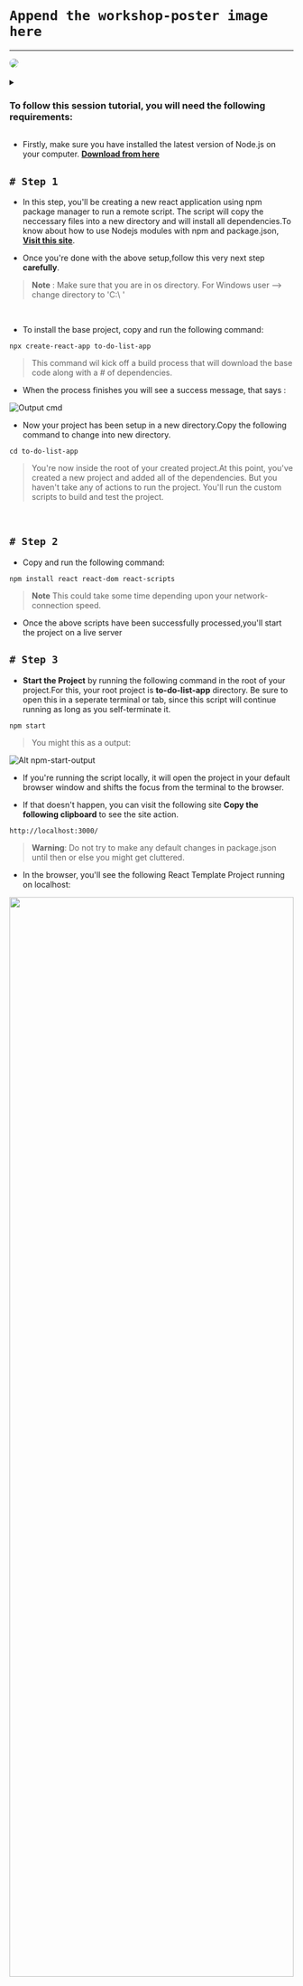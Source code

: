 # `Append the workshop-poster image here`

<hr>

<div>
<a href="url"><img src="https://github.com/sachindsilva16/Reactjs-Workshop/blob/main/Images/header-image.png"  height="auto" width="auto" style="border-radius:100%;"></a>
</div>

<br>

<details>
<summary> 
<h3>To follow this session tutorial, you will need the following requirements:</h3>
</summary>
</details>

- Firstly, make sure you have installed the latest version of Node.js on your computer. **[Download from here](https://nodejs.org/en)**

## ` # Step 1 `

- In this step, you'll be creating a new react application using npm package manager to run a remote script. The script will copy the neccessary files into a new directory and will install all dependencies.To know about how to use Nodejs modules with npm and package.json, **[Visit this site](https://www.w3schools.com/nodejs/nodejs_npm.asp)**.

- Once you're done with the above setup,follow this very next step **carefully**.

> **Note** : Make sure that you are in os directory. For Windows user --> change directory to 'C:\ ' 

<br>

- To install the base project, copy and run the following command:


``` 
npx create-react-app to-do-list-app
```
> This command wil kick off a build process that will download the base code along with a # of dependencies.

- When the process finishes you will see a success message, that says : 


![Output cmd](https://github.com/sachindsilva16/Reactjs-Workshop/blob/main/Images/output-cmd1.png)

- Now your project has been setup in a new directory.Copy the following command to change into new directory.

```
cd to-do-list-app
```
> You're now inside the root of your created project.At this point, you've created a new project and added all of the dependencies. But you haven't take any of actions to run the project.
> You'll run the custom scripts to build and test the project.

<br>

## ` # Step 2 `

- Copy and run the following command:

```
npm install react react-dom react-scripts
```
> **Note** This could take some time depending upon your network-connection speed.

- Once the above scripts have been successfully processed,you'll start the project on a live server

## ` # Step 3 `

- **Start the Project** by running the following command in the root of your project.For this, your root project is **to-do-list-app** directory. Be sure to open this in a seperate terminal or tab, since this script will continue running as long as you self-terminate it.

```
npm start
```
> You might this as a output:

![Alt npm-start-output](https://github.com/sachindsilva16/Reactjs-Workshop/blob/main/Images/npm-start-output.png)

- If you're running the script locally, it will open the project in your default browser window and shifts the focus from the terminal to the browser.

- If that doesn't happen, you can visit the following site **Copy the following clipboard** to see the site action.

```
http://localhost:3000/
```

> **Warning**: Do not try to make any default changes in package.json until then or else you might get cluttered.

- In the browser, you'll see the following React Template Project running on localhost:

<img align="center" src="https://github.com/sachindsilva16/Reactjs-Workshop/blob/main/Images/default-react-app.png" width="100%" height="70%">

- **To terminate this running server**, on your existing terminal, press **`ctrl+c`** or **`ctrl+z`** on your keyboard.


## ` # Step 4 `

- Now you have successfully developed a local environment for your React-Application. You're now good to go to **code**.....

**Rest of changes will be discussed during the live-demo session...**
<hr>
<br>

> **Note**: If you're facing some trouble during the installation process, Visit **[stack-overflow](https://stackoverflow.com/)** or any other troubleshooting domain sites.

**----------------------------------------------------------------------------------------------------------------------------------------------------------------- **



